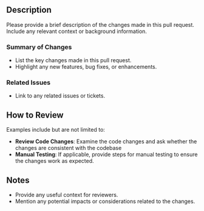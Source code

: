 ## Description

Please provide a brief description of the changes made in this pull request. Include any relevant context or background information.

### Summary of Changes

- List the key changes made in this pull request.
- Highlight any new features, bug fixes, or enhancements.

### Related Issues

- Link to any related issues or tickets.

## How to Review

Examples include but are not limited to:

- **Review Code Changes**: Examine the code changes and ask whether the changes are consistent with the codebase
- **Manual Testing**: If applicable, provide steps for manual testing to ensure the changes work as expected.

## Notes

- Provide any useful context for reviewers.
- Mention any potential impacts or considerations related to the changes.
